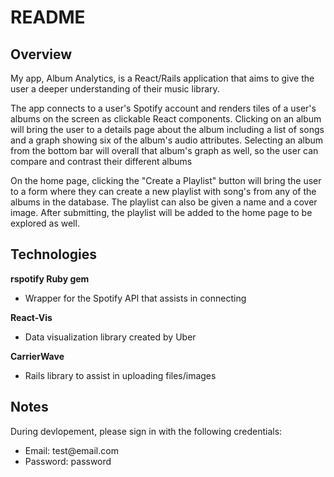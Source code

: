 # README

## Overview
My app, Album Analytics, is a React/Rails application that aims to give the user a deeper understanding of their music library.

The app connects to a user's Spotify account and renders tiles of a user's albums on the screen as clickable React components. Clicking on an album will bring the user to a details page about the album including a list of songs and a graph showing six of the album's audio attributes. Selecting an album from the bottom bar will overall that album's graph as well, so the user can compare and contrast their different albums

On the home page, clicking the "Create a Playlist" button will bring the user to a form where they can create a new playlist with song's from any of the albums in the database. The playlist can also be given a name and a cover image. After submitting, the playlist will be added to the home page to be explored as well.


## Technologies

**rspotify Ruby gem**
- Wrapper for the Spotify API that assists in connecting

**React-Vis**
- Data visualization library created by Uber

**CarrierWave**
- Rails library to assist in uploading files/images


## Notes

During devlopement, please sign in with the following credentials:
- Email: test@<span></span>email.com
- Password: password
